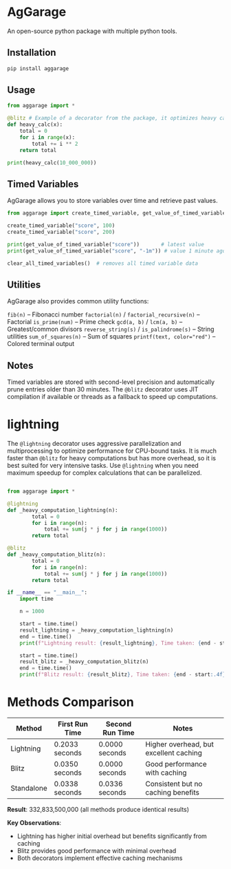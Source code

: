 # AgGarage

An open-source python package with multiple python tools.

## Installation

```bash
pip install aggarage
```

## Usage

```python
from aggarage import *

@blitz # Example of a decorator from the package, it optimizes heavy calculations
def heavy_calc(x):
    total = 0
    for i in range(x):
        total += i ** 2
    return total

print(heavy_calc(10_000_000))

```

## Timed Variables

AgGarage allows you to store variables over time and retrieve past values.

```python
from aggarage import create_timed_variable, get_value_of_timed_variable, clear_all_timed_variables

create_timed_variable("score", 100)
create_timed_variable("score", 200)

print(get_value_of_timed_variable("score"))       # latest value
print(get_value_of_timed_variable("score", "-1m")) # value 1 minute ago

clear_all_timed_variables()  # removes all timed variable data

```

## Utilities

AgGarage also provides common utility functions:

`fib(n)` – Fibonacci number
`factorial(n)` / `factorial_recursive(n)` – Factorial
`is_prime(num)` – Prime check
`gcd(a, b)` / `lcm(a, b)` – Greatest/common divisors
`reverse_string(s)` / `is_palindrome(s)` – String utilities
`sum_of_squares(n)` – Sum of squares
`printf(text, color="red")` – Colored terminal output

## Notes

Timed variables are stored with second-level precision and automatically prune entries older than 30 minutes.
The `@blitz` decorator uses JIT compilation if available or threads as a fallback to speed up computations.

# lightning

The `@lightning` decorator uses aggressive parallelization and multiprocessing to optimize performance for CPU-bound tasks.
It is much faster than `@blitz` for heavy computations but has more overhead, so it is best suited for very intensive tasks.
Use `@lightning` when you need maximum speedup for complex calculations that can be parallelized.

```python

from aggarage import *

@lightning
def _heavy_computation_lightning(n):
        total = 0
        for i in range(n):
            total += sum(j * j for j in range(1000))
        return total

@blitz
def _heavy_computation_blitz(n):
        total = 0
        for i in range(n):
            total += sum(j * j for j in range(1000))
        return total

if __name__ == "__main__":
    import time

    n = 1000

    start = time.time()
    result_lightning = _heavy_computation_lightning(n)
    end = time.time()
    print(f"Lightning result: {result_lightning}, Time taken: {end - start:.4f} seconds")

    start = time.time()
    result_blitz = _heavy_computation_blitz(n)
    end = time.time()
    print(f"Blitz result: {result_blitz}, Time taken: {end - start:.4f} seconds")

```

# Methods Comparison

| Method | First Run Time | Second Run Time | Notes |
|--------|---------------|----------------|-------|
| Lightning | 0.2033 seconds | 0.0000 seconds | Higher overhead, but excellent caching |
| Blitz | 0.0350 seconds | 0.0000 seconds | Good performance with caching |
| Standalone | 0.0338 seconds | 0.0336 seconds | Consistent but no caching benefits |

**Result**: 332,833,500,000 (all methods produce identical results)

**Key Observations**:
- Lightning has higher initial overhead but benefits significantly from caching
- Blitz provides good performance with minimal overhead
- Both decorators implement effective caching mechanisms
